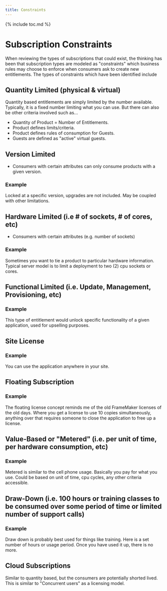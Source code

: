 ```yaml
---
title: Constraints
---
```

{% include toc.md %}

# Subscription Constraints
When reviewing the types of subscriptions that could exist, the thinking has
been that subscription types are modeled as "constraints" which business rules
may choose to enforce when consumers ask to create new entitlements. The types
of constraints which have been identified include

## Quantity Limited (physical & virtual)
Quantity based entitlements are simply limited by the number available.
Typically, it is a fixed number limiting what you can use.
But there can also be other criteria involved such as...

 * Quantity of Product = Number of Entitlements.
 * Product defines limits/criteria.
 * Product defines rules of consumption for Guests.
 * Guests are defined as "active" virtual guests. 

## Version Limited
 * Consumers with certain attributes can only consume products with a given version.

### Example
Locked at a specific version, upgrades are not included. May be coupled with other limitations.

## Hardware Limited (i.e # of sockets, # of cores, etc)
 * Consumers with certain attributes (e.g. number of sockets) 

### Example
Sometimes you want to tie a product to particular hardware information. Typical server model is to limit a deployment to two (2) cpu sockets or cores.

## Functional Limited (i.e. Update, Management, Provisioning, etc)

### Example
This type of entitlement would unlock specific functionality of a given application, used for upselling purposes.

## Site License

### Example
You can use the application anywhere in your site.

## Floating Subscription

### Example
The floating license concept reminds me of the old FrameMaker licenses of the
old days. Where you get a license to use 10 copies simultaneously, anything
over that requires someone to close the application to free up a license.

## Value-Based or "Metered" (i.e. per unit of time, per hardware consumption, etc)

### Example
Metered is similar to the cell phone usage. Basically you pay for what you use.
Could be based on unit of time, cpu cycles, any other criteria accessible.

## Draw-Down (i.e. 100 hours or training classes to be consumed over some period of time or limited number of support calls)

### Example
Draw down is probably best used for things like training. Here is a set number
of hours or usage period. Once you have used it up, there is no more.

## Cloud Subscriptions
Similar to quantity based, but the consumers are potentially shorted lived.
This is similar to "Concurrent users" as a licensing model.
